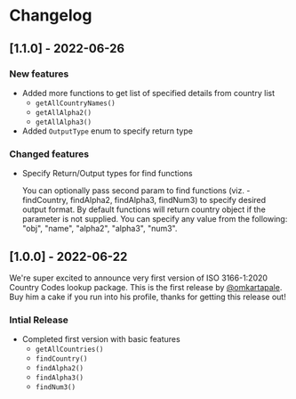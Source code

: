 # Changelog

## [1.1.0] - 2022-06-26
### New features

- Added more functions to get list of specified details from country list
  - `getAllCountryNames()`
  - `getAllAlpha2()`
  - `getAllAlpha3()`
- Added `OutputType` enum to specify return type

### Changed features

- Specify Return/Output types for find functions

  You can optionally pass second param to find functions (viz. - findCountry, findAlpha2, findAlpha3, findNum3) to specify desired output format. By default functions will return country object if the parameter is not supplied. You can specify any value from the following: "obj", "name", "alpha2", "alpha3", "num3".

## [1.0.0] - 2022-06-22

We're super excited to announce very first version of ISO 3166-1:2020 Country Codes lookup package.
This is the first release by [@omkartapale](https://github.com/omkartapale). Buy him a cake if you run into his profile, thanks for getting this release out!

### Intial Release
- Completed first version with basic features
  - `getAllCountries()`
  - `findCountry()`
  - `findAlpha2()`
  - `findAlpha3()`
  - `findNum3()`
